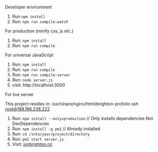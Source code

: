 Developer environment

1. Run `npm install`
2. Run: `npm run compile:watch`

For production (minify css, js etc.)

1. Run: `npm install`
2. Run: `npm run compile`

For universal JavaScript

1. Run: `npm install`
2. Run: `npm run compile`
3. Run: `npm run compile:server`
4. Run: `node server.js`
5. visit: http://localhost:3000

For live server

This project resides in: /usr/share/nginx/html/brighton-profolio
ssh root@188.166.238.222
1. Run: `npm install --only=production` // Only installs dependencies Not DevDependencies
1. Run: `npm install -g pm2` // Already installed
1. Run: `cd /into/your/project/directory`
1. Run: `pm2 start server.js`
1. Visit: [jonbrighton.nz](http://jonbrighton.nz)
